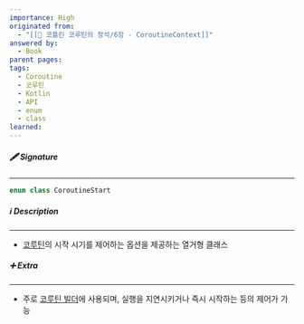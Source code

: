 ```yaml
---
importance: High
originated from:
  - "[[📘 코틀린 코루틴의 정석/6장 - CoroutineContext]]"
answered by:
  - Book
parent pages: 
tags:
  - Coroutine
  - 코루틴
  - Kotlin
  - API
  - enum
  - class
learned:
---
```

##### 🖋️ Signature
---
```Kotlin
enum class CoroutineStart
```

##### ℹ️ Description
---
- [코루틴](코루틴.md)의 시작 시기를 제어하는 옵션을 제공하는 열거형 클래스

##### ➕ Extra
---
- 주로 [코루틴 빌더](코루틴%20빌더.md)에 사용되며, 실행을 지연시키거나 즉시 시작하는 등의 제어가 가능
